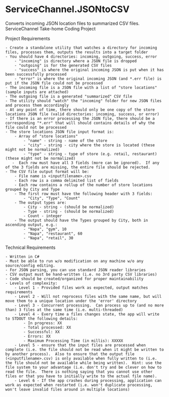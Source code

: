 # ServiceChannel.JSONtoCSV
Converts incoming JSON location files to summarized CSV files. ServiceChannel Take-home Coding Project

Project Requirements

    - Create a standalone utility that watches a directory for incoming files, processes them, outputs the results into a target folder
    - You should have 4 directories: incoming, outgoing, success, error
        - "incoming" is directory where a JSON file is dropped
        - "outgoing" is for the generated CSV files
        - "success" is where the original incoming JSON is put when it has been successfully processed
        - "error" is where the original incoming JSON (and *.err file) is put if the JSON file could not be processed
    - The incoming file is a JSON file with a list of "store locations" (sample inputs are attached)
    - The outgoing file is a generated "summarized" CSV file
    - The utility should "watch" the "incoming" folder for new JSON files and process them accordingly
    - At any point of time, there should only be one copy of the store locations JSON file (valid directories: incoming, success, or error)
    - If there is an error processing the JSON file, there should be a corresponding "*.err" that will should contains details of why the file could not be processed
    - The store locations JSON file input format is:
        - Array of "store locations"
            - "name" - string - name of the store
            - "city" - string - city where the store is located (these might not be normalized)
            - "type" - string - type of store (e.g. retail, restaurant) (these might not be normalized)
       -  Each row must have all 3 fields (more can be ignored).  If any of the 3 fields are missing, the entire file should be rejected.
    - The CSV file output format will be:
        - File name is <inputfilename>.csv
        - Each row is a comma delimited list of fields
        - Each row contains a rollup of the number of store locations grouped by City and Type
        - The first row must have the following header with 3 fields:
            - "City", "Type", "Count"
        - The output types are:
            - City - string - (should be normalized)
            - Type - string - (should be normalized)
            - Count - integer
        - The output should have the Types grouped by City, both in ascending output, e.g.:
            - "Napa", "gym", 10
            - "Napa", "restaurant", 60
            - "Napa", "retail", 30

Technical Requirements

    - Written in C#
    - Must be able to run w/o modification on any machine w/o any source/config editing.
    - For JSON parsing, you can use standard JSON reader libraries
    - CSV output must be hand-written (i.e. no 3rd party CSV libraries)
    - Code should be created/organized for proper maintainability
    - Levels of complexity:
        - Level 1 - Provided files work as expected, output matches requirements
        - Level 2 - Will not reprocess files with the same name, but will move them to a unique location under the 'error' directory
        - Level 3 - Concurrent processing.  Can process up to (and no more than) 3 files at the same time (i.e. multi-threaded)
        - Level 4 - Every time a files changes state, the app will write to STDOUT the following details:
            - In progress: XX
            - Total processed: XX
            - Successful: XX
            - Errors: XX
            - Maximum Processing Time (in millis): XXXXX
        - Level 5 - ensure that the input files are processed when complete (i.e. the file should not be read when it might be written to by another process).  Also to ensure that the output file (<inputfilename>.csv) is only available when fully written to (i.e. the file should not be available while being written).  Hint: use the file system to your advantage (i.e. don't try and be clever on how to read the file.  There is nothing saying that you cannot use other files or that you have to initially write to the actual file name).
        - Level 6 - If the app crashes during processing, application can work as expected when restarted (i.e. won't duplicate processing, won't leave invalid files around in multiple locations)
